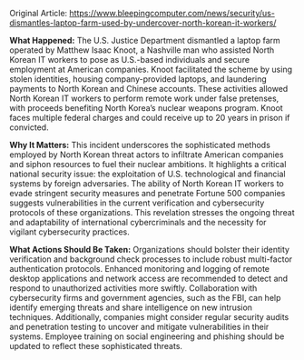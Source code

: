 Original Article: https://www.bleepingcomputer.com/news/security/us-dismantles-laptop-farm-used-by-undercover-north-korean-it-workers/

**What Happened:**
The U.S. Justice Department dismantled a laptop farm operated by Matthew Isaac Knoot, a Nashville man who assisted North Korean IT workers to pose as U.S.-based individuals and secure employment at American companies. Knoot facilitated the scheme by using stolen identities, housing company-provided laptops, and laundering payments to North Korean and Chinese accounts. These activities allowed North Korean IT workers to perform remote work under false pretenses, with proceeds benefiting North Korea’s nuclear weapons program. Knoot faces multiple federal charges and could receive up to 20 years in prison if convicted.

**Why It Matters:**
This incident underscores the sophisticated methods employed by North Korean threat actors to infiltrate American companies and siphon resources to fuel their nuclear ambitions. It highlights a critical national security issue: the exploitation of U.S. technological and financial systems by foreign adversaries. The ability of North Korean IT workers to evade stringent security measures and penetrate Fortune 500 companies suggests vulnerabilities in the current verification and cybersecurity protocols of these organizations. This revelation stresses the ongoing threat and adaptability of international cybercriminals and the necessity for vigilant cybersecurity practices.

**What Actions Should Be Taken:**
Organizations should bolster their identity verification and background check processes to include robust multi-factor authentication protocols. Enhanced monitoring and logging of remote desktop applications and network access are recommended to detect and respond to unauthorized activities more swiftly. Collaboration with cybersecurity firms and government agencies, such as the FBI, can help identify emerging threats and share intelligence on new intrusion techniques. Additionally, companies might consider regular security audits and penetration testing to uncover and mitigate vulnerabilities in their systems. Employee training on social engineering and phishing should be updated to reflect these sophisticated threats.